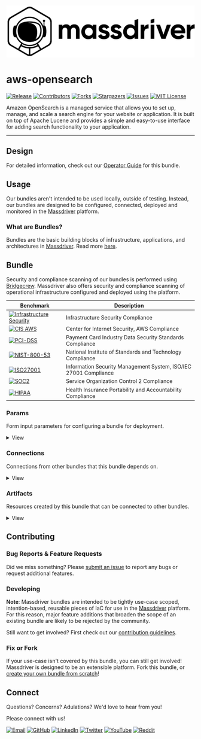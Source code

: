 [![Massdriver][logo]][website]

# aws-opensearch

[![Release][release_shield]][release_url]
[![Contributors][contributors_shield]][contributors_url]
[![Forks][forks_shield]][forks_url]
[![Stargazers][stars_shield]][stars_url]
[![Issues][issues_shield]][issues_url]
[![MIT License][license_shield]][license_url]

Amazon OpenSearch is a managed service that allows you to set up, manage, and scale a search engine for your website or application. It is built on top of Apache Lucene and provides a simple and easy-to-use interface for adding search functionality to your application.

---

## Design

For detailed information, check out our [Operator Guide](operator.mdx) for this bundle.

## Usage

Our bundles aren't intended to be used locally, outside of testing. Instead, our bundles are designed to be configured, connected, deployed and monitored in the [Massdriver][website] platform.

### What are Bundles?

Bundles are the basic building blocks of infrastructure, applications, and architectures in [Massdriver][website]. Read more [here](https://docs.massdriver.cloud/concepts/bundles).

## Bundle

<!-- COMPLIANCE:START -->

Security and compliance scanning of our bundles is performed using [Bridgecrew](https://www.bridgecrew.cloud/). Massdriver also offers security and compliance scanning of operational infrastructure configured and deployed using the platform.

| Benchmark                                                                                                                                                                                                                                                       | Description                        |
| --------------------------------------------------------------------------------------------------------------------------------------------------------------------------------------------------------------------------------------------------------------- | ---------------------------------- |
| [![Infrastructure Security](https://www.bridgecrew.cloud/badges/github/massdriver-cloud/aws-opensearch/general)](https://www.bridgecrew.cloud/link/badge?vcs=github&fullRepo=massdriver-cloud%2Faws-opensearch&benchmark=INFRASTRUCTURE+SECURITY) | Infrastructure Security Compliance |
| [![CIS AWS](https://www.bridgecrew.cloud/badges/github/massdriver-cloud/aws-opensearch/cis_aws)](https://www.bridgecrew.cloud/link/badge?vcs=github&fullRepo=massdriver-cloud%2Faws-opensearch&benchmark=CIS+AWS+V1.2) | Center for Internet Security, AWS Compliance |
| [![PCI-DSS](https://www.bridgecrew.cloud/badges/github/massdriver-cloud/aws-opensearch/pci)](https://www.bridgecrew.cloud/link/badge?vcs=github&fullRepo=massdriver-cloud%2Faws-opensearch&benchmark=PCI-DSS+V3.2) | Payment Card Industry Data Security Standards Compliance |
| [![NIST-800-53](https://www.bridgecrew.cloud/badges/github/massdriver-cloud/aws-opensearch/nist)](https://www.bridgecrew.cloud/link/badge?vcs=github&fullRepo=massdriver-cloud%2Faws-opensearch&benchmark=NIST-800-53) | National Institute of Standards and Technology Compliance |
| [![ISO27001](https://www.bridgecrew.cloud/badges/github/massdriver-cloud/aws-opensearch/iso)](https://www.bridgecrew.cloud/link/badge?vcs=github&fullRepo=massdriver-cloud%2Faws-opensearch&benchmark=ISO27001) | Information Security Management System, ISO/IEC 27001 Compliance |
| [![SOC2](https://www.bridgecrew.cloud/badges/github/massdriver-cloud/aws-opensearch/soc2)](https://www.bridgecrew.cloud/link/badge?vcs=github&fullRepo=massdriver-cloud%2Faws-opensearch&benchmark=SOC2)| Service Organization Control 2 Compliance |
| [![HIPAA](https://www.bridgecrew.cloud/badges/github/massdriver-cloud/aws-opensearch/hipaa)](https://www.bridgecrew.cloud/link/badge?vcs=github&fullRepo=massdriver-cloud%2Faws-opensearch&benchmark=HIPAA) | Health Insurance Portability and Accountability Compliance |

<!-- COMPLIANCE:END -->

### Params

Form input parameters for configuring a bundle for deployment.

<details>
<summary>View</summary>

<!-- PARAMS:START -->
## Properties

- **`cluster`** *(object)*: Cluster Configuration.
  - **`data_nodes`** *(object)*
    - **`instance_count`** *(integer)*: Number of instances in the cluster. This field is currently immutable [learn more](https://github.com/massdriver-cloud/aws-opensearch/issues/12). Minimum: `1`. Maximum: `80`. Default: `1`.
    - **`instance_type`** *(string)*: Instance type of **data nodes** in the cluster. This field is immutable [learn more](). Default: `r6gd.xlarge.search`.
      - **One of**
        - C6G Compute Optimized Large (2 vCPUs, 4 GiB RAM)
        - C5 Compute Optimized Large (2 vCPUs, 4 GiB RAM)
        - M6G General Purpose Large (2 vCPUs, 8 GiB RAM)
        - M5 General Purpose Large (2 vCPUs, 8 GiB RAM)
        - C6G Compute Optimized Extra Large (4 vCPUs, 8 GiB RAM)
        - C5 Compute Optimized Extra Large (4 vCPUs, 8 GiB RAM)
        - I3 Storage Optimized Large (2 vCPUs, 15.25 GiB RAM)
        - R5 Memory Optimized Large (2 vCPUs, 16 GiB RAM)
        - R6GD Memory Optimized (NVME SSD) Large (2 vCPUs, 16 GiB RAM)
        - M6G General Purpose Extra Large (4 vCPUs, 16 GiB RAM)
        - M5 General Purpose Extra Large (4 vCPUs, 16 GiB RAM)
        - C6G Compute Optimized Double Extra Large (8 vCPUs, 16 GiB RAM)
        - C5 Compute Optimized Double Extra Large (8 vCPUs, 16 GiB RAM)
        - I3 Storage Optimized Extra Large (4 vCPUs, 30.5 GiB RAM)
        - R5 Memory Optimized Extra Large (4 vCPUs, 32 GiB RAM)
        - R6GD Memory Optimized (NVME SSD) Extra Large (4 vCPUs, 32 GiB RAM)
        - M5 General Purpose Double Extra Large (8 vCPUs, 32 GiB RAM)
        - M6G General Purpose Double Extra Large (8 vCPUs, 32 GiB RAM)
        - C5 Compute Optimized Quadruple Extra Large (16 vCPUs, 32 GiB RAM)
        - C6G Compute Optimized Quadruple Extra Large (16 vCPUs, 32 GiB RAM)
        - I3 Storage Optimized Double Extra Large (8 vCPUs, 61 GiB RAM)
        - R5 Memory Optimized Double Extra Large (8 vCPUs, 64 GiB RAM)
        - R6GD Memory Optimized (NVME SSD) Double Extra Large (8 vCPUs, 64 GiB RAM)
        - M6G General Purpose Quadruple Extra Large (16 vCPUs, 64 GiB RAM)
        - M5 General Purpose Quadruple Extra Large (16 vCPUs, 64 GiB RAM)
        - C6G Compute Optimized Eight Extra Large (32 vCPUs, 64 GiB RAM)
        - C5 Compute Optimized 9xlarge (36 vCPUs, 72 GiB RAM)
        - C6G Compute Optimized 12xlarge Extra Large (48 vCPUs, 96 GiB RAM)
        - I3 Storage Optimized Quadruple Extra Large (16 vCPUs, 122 GiB RAM)
        - R5 Memory Optimized Quadruple Extra Large (16 vCPUs, 128 GiB RAM)
        - R6GD Memory Optimized (NVME SSD) Quadruple Extra Large (16 vCPUs, 128 GiB RAM)
        - M6G General Purpose Eight Extra Large (32 vCPUs, 128 GiB RAM)
        - C5 Compute Optimized 18xlarge (72 vCPUs, 144 GiB RAM)
        - M6G General Purpose 12xlarge Extra Large (48 vCPUs, 192 GiB RAM)
        - M5 General Purpose 12xlarge Extra Large (48 vCPUs, 192 GiB RAM)
        - I3 Storage Optimized Eight Extra Large (32 vCPUs, 244 GiB RAM)
        - R6GD Memory Optimized (NVME SSD) Eight Extra Large (32 vCPUs, 256 GiB RAM)
        - R5 Memory Optimized 12xlarge Extra Large (48 vCPUs, 384 GiB RAM)
        - R6GD Memory Optimized (NVME SSD) 12xlarge Extra Large (48 vCPUs, 384 GiB RAM)
        - I3 Storage Optimized 16xlarge Extra Large (64 vCPUs, 488 GiB RAM)
        - R6GD Memory Optimized (NVME SSD) 16xlarge Extra Large (64 vCPUs, 512 GiB RAM)
  - **`master_nodes`** *(object)*
    - **`enabled`** *(boolean)*: Enables 3 dedicated master nodes. Types are automatically selected based on your data node types. Default: `False`.
- **`logging`** *(object)*
  - **`audit_logs`** *(integer)*: Must be one of: `[1, 3, 5, 7, 14, 30, 60, 90, 120, 150, 180, 365, 400, 545, 731, 1827, 2192, 2557, 2922, 3288, 3653]`. Default: `365`.
  - **`es_application_logs`** *(integer)*: Must be one of: `[1, 3, 5, 7, 14, 30, 60, 90, 120, 150, 180, 365, 400, 545, 731, 1827, 2192, 2557, 2922, 3288, 3653]`. Default: `30`.
  - **`index_slow_logs`** *(integer)*: Must be one of: `[1, 3, 5, 7, 14, 30, 60, 90, 120, 150, 180, 365, 400, 545, 731, 1827, 2192, 2557, 2922, 3288, 3653]`. Default: `30`.
  - **`search_slow_logs`** *(integer)*: Must be one of: `[1, 3, 5, 7, 14, 30, 60, 90, 120, 150, 180, 365, 400, 545, 731, 1827, 2192, 2557, 2922, 3288, 3653]`. Default: `30`.
- **`networking`** *(object)*
  - **`subnet_type`** *(string)*: Deploy the database to internal subnets (cannot reach the internet) or private subnets (internet egress traffic allowed). Must be one of: `['internal', 'private']`. Default: `internal`.
- **`opensearch`** *(object)*: OpenSearch Configuration.
  - **`version`** *(string)*: Default: `OpenSearch_2.3`.
    - **One of**
      - 2.3
      - 1.3
      - 1.2
      - 1.1
      - 1.0
## Examples

  ```json
  {
      "__name": "Development",
      "cluster": {
          "data_nodes": {
              "instance_count": 1,
              "instance_type": "r6gd.large.search"
          },
          "master_nodes": {
              "enabled": false
          }
      },
      "logging": {
          "audit_logs": 1,
          "es_application_logs": 1,
          "index_slow_logs": 1,
          "search_slow_logs": 1
      },
      "networking": {
          "subnet_type": "internal"
      },
      "opensearch": {
          "version": "OpenSearch_2.3"
      }
  }
  ```

  ```json
  {
      "__name": "Production",
      "cluster": {
          "data_nodes": {
              "instance_count": 3,
              "instance_type": "r6gd.large.search"
          },
          "master_nodes": {
              "enabled": true
          }
      },
      "logging": {
          "audit_logs": 90,
          "es_application_logs": 30,
          "index_slow_logs": 30,
          "search_slow_logs": 30
      },
      "networking": {
          "subnet_type": "internal"
      },
      "opensearch": {
          "version": "OpenSearch_2.3"
      }
  }
  ```

<!-- PARAMS:END -->

</details>

### Connections

Connections from other bundles that this bundle depends on.

<details>
<summary>View</summary>

<!-- CONNECTIONS:START -->
## Properties

- **`aws_authentication`** *(object)*: . Cannot contain additional properties.
  - **`data`** *(object)*
    - **`arn`** *(string)*: Amazon Resource Name.

      Examples:
      ```json
      "arn:aws:rds::ACCOUNT_NUMBER:db/prod"
      ```

      ```json
      "arn:aws:ec2::ACCOUNT_NUMBER:vpc/vpc-foo"
      ```

    - **`external_id`** *(string)*: An external ID is a piece of data that can be passed to the AssumeRole API of the Security Token Service (STS). You can then use the external ID in the condition element in a role's trust policy, allowing the role to be assumed only when a certain value is present in the external ID.
  - **`specs`** *(object)*
    - **`aws`** *(object)*: .
      - **`region`** *(string)*: AWS Region to provision in.

        Examples:
        ```json
        "us-west-2"
        ```

- **`network`** *(object)*: . Cannot contain additional properties.
  - **`data`** *(object)*
    - **`infrastructure`** *(object)*
      - **`arn`** *(string)*: Amazon Resource Name.

        Examples:
        ```json
        "arn:aws:rds::ACCOUNT_NUMBER:db/prod"
        ```

        ```json
        "arn:aws:ec2::ACCOUNT_NUMBER:vpc/vpc-foo"
        ```

      - **`cidr`** *(string)*

        Examples:
        ```json
        "10.100.0.0/16"
        ```

        ```json
        "192.24.12.0/22"
        ```

      - **`internal_subnets`** *(array)*
        - **Items** *(object)*: AWS VCP Subnet.
          - **`arn`** *(string)*: Amazon Resource Name.

            Examples:
            ```json
            "arn:aws:rds::ACCOUNT_NUMBER:db/prod"
            ```

            ```json
            "arn:aws:ec2::ACCOUNT_NUMBER:vpc/vpc-foo"
            ```

          - **`aws_zone`** *(string)*: AWS Availability Zone.

            Examples:
          - **`cidr`** *(string)*

            Examples:
            ```json
            "10.100.0.0/16"
            ```

            ```json
            "192.24.12.0/22"
            ```


          Examples:
      - **`private_subnets`** *(array)*
        - **Items** *(object)*: AWS VCP Subnet.
          - **`arn`** *(string)*: Amazon Resource Name.

            Examples:
            ```json
            "arn:aws:rds::ACCOUNT_NUMBER:db/prod"
            ```

            ```json
            "arn:aws:ec2::ACCOUNT_NUMBER:vpc/vpc-foo"
            ```

          - **`aws_zone`** *(string)*: AWS Availability Zone.

            Examples:
          - **`cidr`** *(string)*

            Examples:
            ```json
            "10.100.0.0/16"
            ```

            ```json
            "192.24.12.0/22"
            ```


          Examples:
      - **`public_subnets`** *(array)*
        - **Items** *(object)*: AWS VCP Subnet.
          - **`arn`** *(string)*: Amazon Resource Name.

            Examples:
            ```json
            "arn:aws:rds::ACCOUNT_NUMBER:db/prod"
            ```

            ```json
            "arn:aws:ec2::ACCOUNT_NUMBER:vpc/vpc-foo"
            ```

          - **`aws_zone`** *(string)*: AWS Availability Zone.

            Examples:
          - **`cidr`** *(string)*

            Examples:
            ```json
            "10.100.0.0/16"
            ```

            ```json
            "192.24.12.0/22"
            ```


          Examples:
  - **`specs`** *(object)*
    - **`aws`** *(object)*: .
      - **`region`** *(string)*: AWS Region to provision in.

        Examples:
        ```json
        "us-west-2"
        ```

<!-- CONNECTIONS:END -->

</details>

### Artifacts

Resources created by this bundle that can be connected to other bundles.

<details>
<summary>View</summary>

<!-- ARTIFACTS:START -->
## Properties

- **`authentication`** *(object)*: Authentication for OpenSearch. Cannot contain additional properties.
  - **`data`** *(object)*: Cannot contain additional properties.
    - **`authentication`** *(object)*: Master Username & Password Authentication.
      - **`hostname`** *(string)*
      - **`password`** *(string)*
      - **`port`** *(integer)*: Port number. Minimum: `0`. Maximum: `65535`.
      - **`username`** *(string)*
    - **`infrastructure`** *(object)*: Cloud specific infrastructure details.
      - **One of**
        - AWS Infrastructure ARN*object*: Minimal AWS Infrastructure Config. Cannot contain additional properties.
          - **`arn`** *(string)*: Amazon Resource Name.

            Examples:
            ```json
            "arn:aws:rds::ACCOUNT_NUMBER:db/prod"
            ```

            ```json
            "arn:aws:ec2::ACCOUNT_NUMBER:vpc/vpc-foo"
            ```

    - **`security`** *(object)*: IAM Security Policies.
      - **Any of**
        - AWS Security information*object*: Informs downstream services of network and/or IAM policies. Cannot contain additional properties.
          - **`iam`** *(object)*: IAM Policies. Cannot contain additional properties.
            - **`^[a-z-/]+$`** *(object)*
              - **`policy_arn`** *(string)*: AWS IAM policy ARN.

                Examples:
                ```json
                "arn:aws:rds::ACCOUNT_NUMBER:db/prod"
                ```

                ```json
                "arn:aws:ec2::ACCOUNT_NUMBER:vpc/vpc-foo"
                ```

          - **`identity`** *(object)*: For instances where IAM policies must be attached to a role attached to an AWS resource, for instance AWS Eventbridge to Firehose, this attribute should be used to allow the downstream to attach it's policies (Firehose) directly to the IAM role created by the upstream (Eventbridge). It is important to remember that connections in massdriver are one way, this scheme perserves the dependency relationship while allowing bundles to control the lifecycles of resources under it's management. Cannot contain additional properties.
            - **`role_arn`** *(string)*: ARN for this resources IAM Role.

              Examples:
              ```json
              "arn:aws:rds::ACCOUNT_NUMBER:db/prod"
              ```

              ```json
              "arn:aws:ec2::ACCOUNT_NUMBER:vpc/vpc-foo"
              ```

          - **`network`** *(object)*: AWS security group rules to inform downstream services of ports to open for communication. Cannot contain additional properties.
            - **`^[a-z-]+$`** *(object)*
              - **`arn`** *(string)*: Amazon Resource Name.

                Examples:
                ```json
                "arn:aws:rds::ACCOUNT_NUMBER:db/prod"
                ```

                ```json
                "arn:aws:ec2::ACCOUNT_NUMBER:vpc/vpc-foo"
                ```

              - **`port`** *(integer)*: Port number. Minimum: `0`. Maximum: `65535`.
              - **`protocol`** *(string)*: Must be one of: `['tcp', 'udp']`.
  - **`specs`** *(object)*: Cannot contain additional properties.
    - **`aws`** *(object)*: .
      - **`region`** *(string)*: AWS Region to provision in.

        Examples:
        ```json
        "us-west-2"
        ```

    - **`opensearch`** *(object)*
      - **`version`** *(string)*: Default: ``.

        Examples:
        ```json
        "1.3"
        ```

        ```json
        "2.0"
        ```

<!-- ARTIFACTS:END -->

</details>

## Contributing

<!-- CONTRIBUTING:START -->

### Bug Reports & Feature Requests

Did we miss something? Please [submit an issue](https://github.com/massdriver-cloud/aws-opensearch/issues) to report any bugs or request additional features.

### Developing

**Note**: Massdriver bundles are intended to be tightly use-case scoped, intention-based, reusable pieces of IaC for use in the [Massdriver][website] platform. For this reason, major feature additions that broaden the scope of an existing bundle are likely to be rejected by the community.

Still want to get involved? First check out our [contribution guidelines](https://docs.massdriver.cloud/bundles/contributing).

### Fix or Fork

If your use-case isn't covered by this bundle, you can still get involved! Massdriver is designed to be an extensible platform. Fork this bundle, or [create your own bundle from scratch](https://docs.massdriver.cloud/bundles/development)!

<!-- CONTRIBUTING:END -->

## Connect

<!-- CONNECT:START -->

Questions? Concerns? Adulations? We'd love to hear from you!

Please connect with us!

[![Email][email_shield]][email_url]
[![GitHub][github_shield]][github_url]
[![LinkedIn][linkedin_shield]][linkedin_url]
[![Twitter][twitter_shield]][twitter_url]
[![YouTube][youtube_shield]][youtube_url]
[![Reddit][reddit_shield]][reddit_url]

<!-- markdownlint-disable -->

[logo]: https://raw.githubusercontent.com/massdriver-cloud/docs/main/static/img/logo-with-logotype-horizontal-400x110.svg

[docs]: https://docs.massdriver.cloud/?utm_source=github&utm_medium=readme&utm_campaign=aws-opensearch&utm_content=docs
[website]: https://www.massdriver.cloud/?utm_source=github&utm_medium=readme&utm_campaign=aws-opensearch&utm_content=website
[github]: https://github.com/massdriver-cloud?utm_source=github&utm_medium=readme&utm_campaign=aws-opensearch&utm_content=github
[slack]: https://massdriverworkspace.slack.com/?utm_source=github&utm_medium=readme&utm_campaign=aws-opensearch&utm_content=slack
[linkedin]: https://www.linkedin.com/company/massdriver/?utm_source=github&utm_medium=readme&utm_campaign=aws-opensearch&utm_content=linkedin

[contributors_shield]: https://img.shields.io/github/contributors/massdriver-cloud/aws-opensearch.svg?style=for-the-badge
[contributors_url]: https://github.com/massdriver-cloud/aws-opensearch/graphs/contributors
[forks_shield]: https://img.shields.io/github/forks/massdriver-cloud/aws-opensearch.svg?style=for-the-badge
[forks_url]: https://github.com/massdriver-cloud/aws-opensearch/network/members
[stars_shield]: https://img.shields.io/github/stars/massdriver-cloud/aws-opensearch.svg?style=for-the-badge
[stars_url]: https://github.com/massdriver-cloud/aws-opensearch/stargazers
[issues_shield]: https://img.shields.io/github/issues/massdriver-cloud/aws-opensearch.svg?style=for-the-badge
[issues_url]: https://github.com/massdriver-cloud/aws-opensearch/issues
[release_url]: https://github.com/massdriver-cloud/aws-opensearch/releases/latest
[release_shield]: https://img.shields.io/github/release/massdriver-cloud/aws-opensearch.svg?style=for-the-badge
[license_shield]: https://img.shields.io/github/license/massdriver-cloud/aws-opensearch.svg?style=for-the-badge
[license_url]: https://github.com/massdriver-cloud/aws-opensearch/blob/main/LICENSE

[email_url]: mailto:support@massdriver.cloud
[email_shield]: https://img.shields.io/badge/email-Massdriver-black.svg?style=for-the-badge&logo=mail.ru&color=000000
[github_url]: mailto:support@massdriver.cloud
[github_shield]: https://img.shields.io/badge/follow-Github-black.svg?style=for-the-badge&logo=github&color=181717
[linkedin_url]: https://linkedin.com/in/massdriver-cloud
[linkedin_shield]: https://img.shields.io/badge/follow-LinkedIn-black.svg?style=for-the-badge&logo=linkedin&color=0A66C2

[twitter_url]: https://twitter.com/massdriver?utm_source=github&utm_medium=readme&utm_campaign=aws-opensearch&utm_content=twitter
[twitter_shield]: https://img.shields.io/badge/follow-Twitter-black.svg?style=for-the-badge&logo=twitter&color=1DA1F2
[discourse_url]: https://community.massdriver.cloud?utm_source=github&utm_medium=readme&utm_campaign=aws-opensearch&utm_content=discourse
[discourse_shield]: https://img.shields.io/badge/join-Discourse-black.svg?style=for-the-badge&logo=discourse&color=000000
[youtube_url]: https://www.youtube.com/channel/UCfj8P7MJcdlem2DJpvymtaQ
[youtube_shield]: https://img.shields.io/badge/subscribe-Youtube-black.svg?style=for-the-badge&logo=youtube&color=FF0000
[reddit_url]: https://www.reddit.com/r/massdriver
[reddit_shield]: https://img.shields.io/badge/subscribe-Reddit-black.svg?style=for-the-badge&logo=reddit&color=FF4500

<!-- markdownlint-restore -->

<!-- CONNECT:END -->

